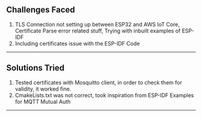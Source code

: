 ## Challenges Faced
1. TLS Connection not setting up between ESP32 and AWS IoT Core, Certificate Parse error related stuff, Trying with inbuilt examples of ESP-IDF
2. Including certificates issue with the ESP-IDF Code
---

## Solutions Tried
1. Tested certificates with Mosquitto client, in order to check them for validity, it worked fine.
2. CmakeLists.txt was not correct, took inspiration from ESP-IDF Examples for MQTT Mutual Auth
---
